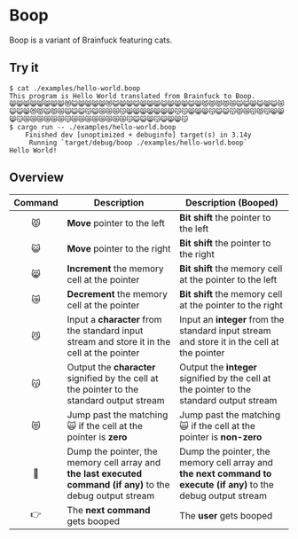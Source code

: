 # Boop

Boop is a variant of Brainfuck featuring cats.

## Try it

```shell
$ cat ./examples/hello-world.boop
This program is Hello World translated from Brainfuck to Boop.
😸😸😸😸😸😸😸😸😻😺😸😸😸😸😻😺😸😸😺😸😸😸😺😸😸😸😺😸😾😾😾😾😿🙀😺😸😺😸😺😿😺😺😸😻😾🙀😾😿🙀😺😺😽😺😿😿😿😽😸😸😸😸😸😸😸😽😽😸😸😸😽😺😺😽😾😿😽😾😽😸😸😸😽😿😿😿😿😿😿😽😿😿😿😿😿😿😿😿😽😺😺😸😽😺😸😸😽
$ cargo run -- ./examples/hello-world.boop
    Finished dev [unoptimized + debuginfo] target(s) in 3.14y
     Running `target/debug/boop ./examples/hello-world.boop`
Hello World!
```

## Overview

| Command | Description                                                                                                   | Description (Booped)                                                                                            |
| :-----: | ------------------------------------------------------------------------------------------------------------- | --------------------------------------------------------------------------------------------------------------- |
|    😾    | **Move** pointer to the left                                                                                  | **Bit shift** the pointer to the left                                                                           |
|    😺    | **Move** pointer to the right                                                                                 | **Bit shift** the pointer to the right                                                                          |
|    😸    | **Increment** the memory cell at the pointer                                                                  | **Bit shift** the memory cell at the pointer to the left                                                        |
|    😿    | **Decrement** the memory cell at the pointer                                                                  | **Bit shift** the memory cell at the pointer to the right                                                       |
|    😼    | Input a **character** from the standard input stream and store it in the cell at the pointer                  | Input an **integer** from the standard input stream and store it in the cell at the pointer                     |
|    😽    | Output the **character** signified by the cell at the pointer to the standard output stream                   | Output the **integer** signified by the cell at the pointer to the standard output stream                       |
|    😻    | Jump past the matching 🙀 if the cell at the pointer is **zero**                                               | Jump past the matching 🙀 if the cell at the pointer is **non-zero**                                             |
|    💩    | Dump the pointer, the memory cell array and **the last executed command (if any)** to the debug output stream | Dump the pointer, the memory cell array and **the next command to execute (if any)** to the debug output stream |
|    👉    | The **next command** gets booped                                                                              | The **user** gets booped                                                                                        |

